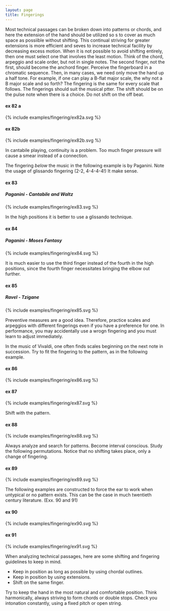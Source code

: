 ```yaml
---
layout: page
title: Fingerings
---
```



Most technical passages can be broken down into patterns or chords, and here the extension of the hand should be utilized so s to cover as much space as possiible without shifting. This continual striving for greater extensions is more efficient and seves to increase technical facility by decreasing excess motion. When it is not possible to avoid shifting entirely, then one must select one that involves the least motion. Think of the chord, arpeggio and scale order, but not in single notes. The second finger, not the first, should become the anchord finger. Perceive the fingerboard in a chromatic sequence. Then, in many cases, we need only move the hand up a half tone. For example, if one can play a B-flat major scale, the why not a B major scale and so forth? The fingering is the same for every scale that follows. The fingerings should suit the musical ptter. The shift should be on the pulse note when there is a choice. Do not shift on the off beat. 

#### ex 82 a

{% include examples/fingering/ex82a.svg %}

#### ex 82b

{% include examples/fingering/ex82b.svg %}

In cantabile playing, continuity is a problem. Too much finger pressure will cause a smear instead of a connection. 

The fingering *below* the music in the following example is by Paganini. Note the usage of glissando fingering (2-2, 4-4-4-4!) It make sense. 

#### ex 83

##### Paganini - Cantabile and Waltz

{% include examples/fingering/ex83.svg %}

In the high positions it is better to use a glissando technique. 

#### ex 84

##### Paganini - Moses Fantasy 

{% include examples/fingering/ex84.svg %}


It is much easier to use the third finger instead of the fourth in the high positions, since the fourth finger necessitates bringing the elbow out further. 

#### ex 85

##### Ravel - Tzigane

{% include examples/fingering/ex85.svg %}

Preventive measures are a good idea. Therefore, practice scales and arpeggios with different fingerings even if you have a preference for one. In performance, you may accidentally use a wrogn fingering and you must learn to adjust immediately. 

In the music of Vivaldi, one often finds scales beginning on the next note in succession. Try to fit the fingering to the pattern, as in the following example. 

#### ex 86

{% include examples/fingering/ex86.svg %}


#### ex 87

{% include examples/fingering/ex87.svg %}

Shift with the pattern.

#### ex 88

{% include examples/fingering/ex88.svg %}


Always analyze and search for patterns. Become interval conscious. Study the following permutations. Notice that no shifting takes place, only a change of fingering. 

#### ex 89 

{% include examples/fingering/ex89.svg %}

The following examples are constructed to force the ear to work when untypical or no pattern exists. This can be the case in much twentieth century literature. (Exx. 90 and 91)

#### ex 90

{% include examples/fingering/ex90.svg %}

#### ex 91

{% include examples/fingering/ex91.svg %}

When analyzing technical passages, here are some shifting and fingering guidelines to keep in mind.

- Keep in position as long as possible by using chordal outlines. 
- Keep in position by using extensions. 
- Shift on the same finger. 

Try to keep the hand in the most natural and comfortable position. Think harmonically, always striving to form chords or double stops. Check you intonation constantly, using a fixed pitch or open string. 